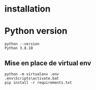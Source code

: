 # installation

# Python version
```
python --version
Python 3.8.10
```

## Mise en place de virtual env
```{bash}
python -m virtualenv .env
.env\Scripts\activate.bat
pip install -r requirements.txt

```

